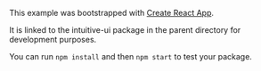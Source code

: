 This example was bootstrapped with [Create React App](https://github.com/facebook/create-react-app).

It is linked to the intuitive-ui package in the parent directory for development purposes.

You can run `npm install` and then `npm start` to test your package.

